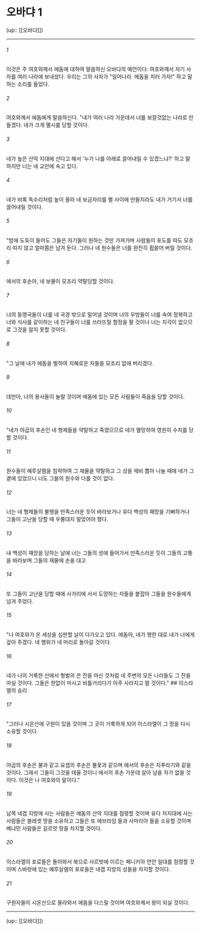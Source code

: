 # 오바댜 1

(up:: [[오바댜]])

***




###### 1 

이것은 주 여호와께서 에돔에 대하여 말씀하신 오바댜의 예언이다: 여호와께서 자기 사자를 여러 나라에 보내셨다. 우리는 그의 사자가 "일어나라. 에돔을 치러 가자!" 하고 말하는 소리를 들었다. 



###### 2 

여호와께서 에돔에게 말씀하신다. "내가 여러 나라 가운데서 너를 보잘것없는 나라로 만들겠다. 네가 크게 멸시를 당할 것이다. 



###### 3 

네가 높은 산악 지대에 산다고 해서 '누가 나를 아래로 끌어내릴 수 있겠느냐?' 하고 말하지만 너는 네 교만에 속고 있다. 



###### 4 

네가 비록 독수리처럼 높이 올라 네 보금자리를 별 사이에 만들지라도 내가 거기서 너를 끌어내릴 것이다. 



###### 5 

"밤에 도둑이 들어도 그들은 자기들이 원하는 것만 가져가며 사람들이 포도를 따도 모조리 따지 않고 얼마쯤은 남겨 둔다. 그러나 네 원수들은 너를 완전히 휩쓸어 버릴 것이다. 



###### 6 

에서의 후손아, 네 보물이 모조리 약탈당할 것이다. 



###### 7 

너의 동맹국들이 너를 네 국경 밖으로 밀어낼 것이며 너의 우방들이 너를 속여 정복하고 너와 식사를 같이하는 네 친구들이 너를 쓰러뜨릴 함정을 팔 것이나 너는 지각이 없으므로 그것을 알지 못할 것이다. 



###### 8 

"그 날에 내가 에돔을 벌하여 지혜로운 자들을 모조리 없애 버리겠다. 



###### 9 

데만아, 너의 용사들이 놀랄 것이며 에돔에 있는 모든 사람들이 죽음을 당할 것이다. 



###### 10 

"네가 야곱의 후손인 네 형제들을 약탈하고 죽였으므로 네가 멸망하여 영원히 수치를 당할 것이다. 



###### 11 

원수들이 예루살렘을 침략하여 그 재물을 약탈하고 그 성을 제비 뽑아 나눌 때에 네가 그 곁에 있었으니 너도 그들의 원수와 다를 것이 없다. 



###### 12 

너는 네 형제들의 불행을 만족스러운 듯이 바라보거나 유다 백성의 패망을 기뻐하거나 그들이 고난을 당할 때 우쭐대지 말았어야 했다. 



###### 13 

내 백성이 재앙을 당하는 날에 너는 그들의 성에 들어가서 만족스러운 듯이 그들의 고통을 바라보며 그들의 재물에 손을 대고 



###### 14 

또 그들이 고난을 당할 때에 사거리에 서서 도망하는 자들을 붙잡아 그들을 원수들에게 넘겨 주었다. 



###### 15 

"나 여호와가 온 세상을 심판할 날이 다가오고 있다. 에돔아, 네가 행한 대로 내가 너에게 갚아 주겠다. 네 행위가 네 머리로 돌아갈 것이다. 



###### 16 

네가 나의 거룩한 산에서 형벌의 쓴 잔을 마신 것처럼 네 주변의 모든 나라들도 그 잔을 마실 것이다. 그들은 한없이 마시고 비틀거리다가 아주 사라지고 말 것이다." ## 이스라엘의 승리 



###### 17 

"그러나 시온산에 구원이 있을 것이며 그 곳이 거룩하게 되어 이스라엘이 그 땅을 다시 소유할 것이다. 



###### 18 

야곱의 후손은 불과 같고 요셉의 후손은 불꽃과 같으며 에서의 후손은 지푸라기와 같을 것이다. 그래서 그들이 그것을 태울 것이니 에서의 후손 가운데 살아 남을 자가 없을 것이다. 이것은 나 여호와의 말이다." 



###### 19 

남쪽 네겝 지방에 사는 사람들은 에돔의 산악 지대를 점령할 것이며 유다 저지대에 사는 사람들은 블레셋 땅을 소유하고 그들은 또 에브라임 들과 사마리아 들을 소유할 것이며 베냐민 사람들은 길르앗 땅을 차지할 것이다. 



###### 20 

이스라엘의 포로들은 돌아와서 북으로 사르밧에 이르는 페니키아 연안 일대를 점령할 것이며 스바랏에 있는 예루살렘의 포로들은 네겝 지방의 성들을 차지할 것이다. 



###### 21 

구원자들이 시온산으로 올라와서 에돔을 다스릴 것이며 여호와께서 왕이 되실 것이다.

***

(up:: [[오바댜]])
